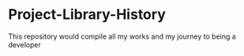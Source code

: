# Project-Library-History
This repository would compile all my works and my journey to being a developer
